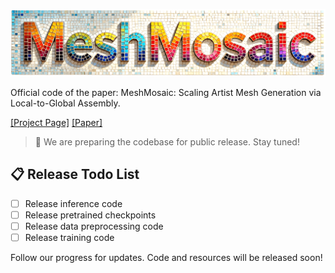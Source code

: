 <p align="center">
  <img src="assets/title.png" alt="MeshMosaic">
</p>
Official code of the paper: MeshMosaic: Scaling Artist Mesh Generation via Local-to-Global Assembly.

[[Project Page]](https://xrvitd.github.io/MeshMosaic/index.html)    [[Paper]](#)

> 🚀 We are preparing the codebase for public release. Stay tuned!

## 📋 Release Todo List

- [ ] Release inference code
- [ ] Release pretrained checkpoints
- [ ] Release data preprocessing code
- [ ] Release training code

Follow our progress for updates. Code and resources will be released soon!
